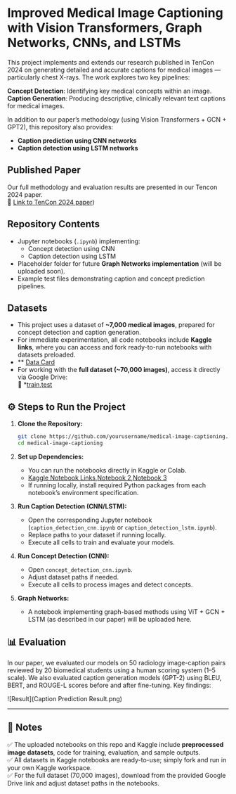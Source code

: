 # Improved Medical Image Captioning with Vision Transformers, Graph Networks, CNNs, and LSTMs

This project implements and extends our research published in TenCon 2024 on generating detailed and accurate captions for medical images — particularly chest X-rays. The work explores two key pipelines:

 **Concept Detection**: Identifying key medical concepts within an image.  
 **Caption Generation**: Producing descriptive, clinically relevant text captions for medical images.

In addition to our paper’s methodology (using Vision Transformers + GCN + GPT2), this repository also provides:

- **Caption prediction using CNN networks**  
- **Caption detection using LSTM networks**  

##  Published Paper

Our full methodology and evaluation results are presented in our Tencon 2024 paper.  
🔗 [Link to TenCon 2024 paper](https://ieeexplore.ieee.org/abstract/document/10902988))


##  Repository Contents

- Jupyter notebooks (`.ipynb`) implementing:
  - Concept detection using CNN
  - Caption detection using LSTM
- Placeholder folder for future **Graph Networks implementation** (will be uploaded soon).
- Example test files demonstrating caption and concept prediction pipelines.

## Datasets

- This project uses a dataset of **~7,000 medical images**, prepared for concept detection and caption generation.
- For immediate experimentation, all code notebooks include **Kaggle links**, where you can access and fork ready-to-run notebooks with datasets preloaded.
-  ** [Data Card](https://www.kaggle.com/code/bsanjay2025/cnn-concept-detection/input) 
- For working with the **full dataset (~70,000 images)**, access it directly via Google Drive:  
  🔗 *[train](https://drive.google.com/drive/folders/1ZPqgu9YHw15DXMWQSbKl0IDAY5vMdwSz?usp=sharing),[test](https://drive.google.com/drive/folders/1pNHtS5_dreiYYKG-AfQfASbH0NU6LixX?usp=sharing)

## ⚙️ Steps to Run the Project

1. **Clone the Repository:**
   ```bash
   git clone https://github.com/yourusername/medical-image-captioning.git
   cd medical-image-captioning
   ```
2. **Set up Dependencies:**
   - You can run the notebooks directly in Kaggle or Colab.
   - [Kaggle Notebook Links](https://www.kaggle.com/code/bsanjay2025/caption-prediction-using-bert-embeddings),[Notebook 2](https://www.kaggle.com/code/bsanjay2025/concept-prediction-using-lstm),[Notebook 3](https://www.kaggle.com/code/bsanjay2025/cnn-concept-detection)
   - If running locally, install required Python packages from each notebook’s environment specification.

3. **Run Caption Detection (CNN/LSTM):**
   - Open the corresponding Jupyter notebook (`caption_detection_cnn.ipynb` or `caption_detection_lstm.ipynb`).
   - Replace paths to your dataset if running locally.
   - Execute all cells to train and evaluate your models.

4. **Run Concept Detection (CNN):**
   - Open `concept_detection_cnn.ipynb`.
   - Adjust dataset paths if needed.
   - Execute all cells to process images and detect concepts.

5. **Graph Networks:**
   - A notebook implementing graph-based methods using ViT + GCN + LSTM (as described in our paper) will be uploaded here.



## 📊 Evaluation

In our paper, we evaluated our models on 50 radiology image-caption pairs reviewed by 20 biomedical students using a human scoring system (1–5 scale). We also evaluated caption generation models (GPT-2) using BLEU, BERT, and ROUGE-L scores before and after fine-tuning. Key findings:

![Result](Caption Prediction Result.png)

---

## 🔎 Notes

✅ The uploaded notebooks on this repo and Kaggle include **preprocessed image datasets**, code for training, evaluation, and sample outputs.  
✅ All datasets in Kaggle notebooks are ready-to-use; simply fork and run in your own Kaggle workspace.  
✅ For the full dataset (70,000 images), download from the provided Google Drive link and adjust dataset paths in the notebooks.
